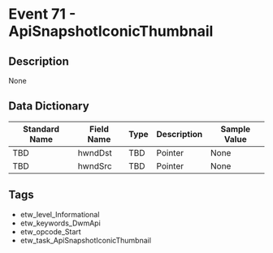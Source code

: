 # Event 71 - ApiSnapshotIconicThumbnail

## Description
None

## Data Dictionary
|Standard Name|Field Name|Type|Description|Sample Value|
|---|---|---|---|---|
|TBD|hwndDst|TBD|Pointer|None|None|
|TBD|hwndSrc|TBD|Pointer|None|None|

## Tags
* etw_level_Informational
* etw_keywords_DwmApi
* etw_opcode_Start
* etw_task_ApiSnapshotIconicThumbnail